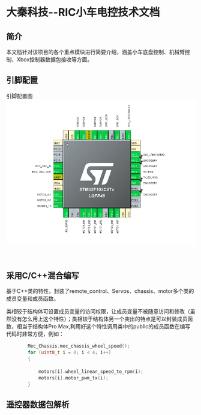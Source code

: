 # 大秦科技--RIC小车电控技术文档

## 简介

​	本文档针对该项目的各个重点模块进行简要介绍，涵盖小车底盘控制、机械臂控制、Xbox控制器数据包接收等方面。

## 引脚配置
引脚配置图
![Alt text](image.png)

​	                                                       



## 采用C/C++混合编写

​	基于C++类的特性，封装了remote_control、Servos、chassis、motor多个类的成员变量和成员函数。

​	类相较于结构体可设置成员变量的访问权限，让成员变量不被随意访问和修改（虽然没有怎么用上这个特性）；类相较于结构体另一个突出的特点是可以封装成员函数，相当于结构体Pro Max,利用好这个特性调用类中的public的成员函数在编写代码时非常方便，例如：

```c++
		Mec_Chassis.mec_chassis_wheel_speed();
		for (uint8_t i = 0; i < 4; i++)
		{

			motors[i].wheel_linear_speed_to_rpm(i);
			motors[i].motor_pwm_tx(i);
		}
```



## 遥控器数据包解析